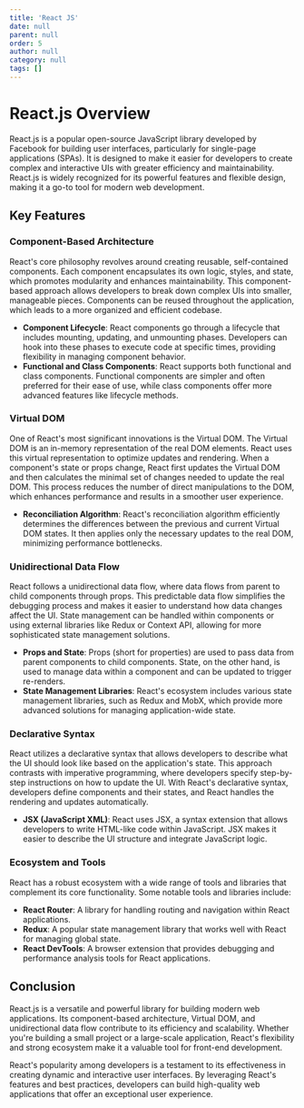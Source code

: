 ```yaml
---
title: 'React JS'
date: null
parent: null
order: 5
author: null
category: null
tags: []
---
```


# React.js Overview

React.js is a popular open-source JavaScript library developed by Facebook for building user interfaces, particularly for single-page applications (SPAs). It is designed to make it easier for developers to create complex and interactive UIs with greater efficiency and maintainability. React.js is widely recognized for its powerful features and flexible design, making it a go-to tool for modern web development.

## Key Features

### Component-Based Architecture

React's core philosophy revolves around creating reusable, self-contained components. Each component encapsulates its own logic, styles, and state, which promotes modularity and enhances maintainability. This component-based approach allows developers to break down complex UIs into smaller, manageable pieces. Components can be reused throughout the application, which leads to a more organized and efficient codebase.

- **Component Lifecycle**: React components go through a lifecycle that includes mounting, updating, and unmounting phases. Developers can hook into these phases to execute code at specific times, providing flexibility in managing component behavior.
- **Functional and Class Components**: React supports both functional and class components. Functional components are simpler and often preferred for their ease of use, while class components offer more advanced features like lifecycle methods.

### Virtual DOM

One of React's most significant innovations is the Virtual DOM. The Virtual DOM is an in-memory representation of the real DOM elements. React uses this virtual representation to optimize updates and rendering. When a component's state or props change, React first updates the Virtual DOM and then calculates the minimal set of changes needed to update the real DOM. This process reduces the number of direct manipulations to the DOM, which enhances performance and results in a smoother user experience.

- **Reconciliation Algorithm**: React's reconciliation algorithm efficiently determines the differences between the previous and current Virtual DOM states. It then applies only the necessary updates to the real DOM, minimizing performance bottlenecks.

### Unidirectional Data Flow

React follows a unidirectional data flow, where data flows from parent to child components through props. This predictable data flow simplifies the debugging process and makes it easier to understand how data changes affect the UI. State management can be handled within components or using external libraries like Redux or Context API, allowing for more sophisticated state management solutions.

- **Props and State**: Props (short for properties) are used to pass data from parent components to child components. State, on the other hand, is used to manage data within a component and can be updated to trigger re-renders.
- **State Management Libraries**: React's ecosystem includes various state management libraries, such as Redux and MobX, which provide more advanced solutions for managing application-wide state.

### Declarative Syntax

React utilizes a declarative syntax that allows developers to describe what the UI should look like based on the application's state. This approach contrasts with imperative programming, where developers specify step-by-step instructions on how to update the UI. With React's declarative syntax, developers define components and their states, and React handles the rendering and updates automatically.

- **JSX (JavaScript XML)**: React uses JSX, a syntax extension that allows developers to write HTML-like code within JavaScript. JSX makes it easier to describe the UI structure and integrate JavaScript logic.

### Ecosystem and Tools

React has a robust ecosystem with a wide range of tools and libraries that complement its core functionality. Some notable tools and libraries include:

- **React Router**: A library for handling routing and navigation within React applications.
- **Redux**: A popular state management library that works well with React for managing global state.
- **React DevTools**: A browser extension that provides debugging and performance analysis tools for React applications.

## Conclusion

React.js is a versatile and powerful library for building modern web applications. Its component-based architecture, Virtual DOM, and unidirectional data flow contribute to its efficiency and scalability. Whether you're building a small project or a large-scale application, React's flexibility and strong ecosystem make it a valuable tool for front-end development.

React's popularity among developers is a testament to its effectiveness in creating dynamic and interactive user interfaces. By leveraging React's features and best practices, developers can build high-quality web applications that offer an exceptional user experience.


